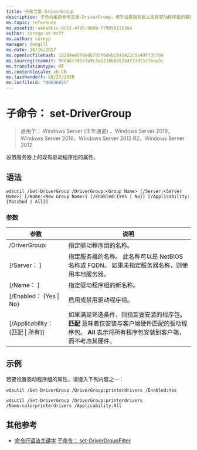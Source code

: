 ```yaml
---
title: 子命令集-DriverGroup
description: 子命令集的参考文章-DriverGroup，用于设置服务器上现有驱动程序组的属性。
ms.topic: reference
ms.assetid: e4ba9b1c-8c52-4fd5-969b-f7905611b364
author: coreyp-at-msft
ms.author: coreyp
manager: dongill
ms.date: 10/16/2017
ms.openlocfilehash: 15289ee5f4e8b705f6deb1841422c5b49f73b784
ms.sourcegitcommit: 96d46c702e7a9c3a321bbbb5284f73911c7baa3c
ms.translationtype: MT
ms.contentlocale: zh-CN
ms.lasthandoff: 08/27/2020
ms.locfileid: "89036875"
---
```

# <a name="subcommand-set-drivergroup"></a>子命令： set-DriverGroup

> 适用于： Windows Server (半年通道) ，Windows Server 2019，Windows Server 2016，Windows Server 2012 R2，Windows Server 2012

设置服务器上的现有驱动程序组的属性。

## <a name="syntax"></a>语法
```
wdsutil /Set-DriverGroup /DriverGroup:<Group Name> [/Server:<Server Name>] [/Name:<New Group Name>] [/Enabled:{Yes | No}] [/Applicability:{Matched | All}]
```
### <a name="parameters"></a>参数
|参数|说明|
|-------|--------|
|/DriverGroup:<Group Name>|指定驱动程序组的名称。|
|[/Server： <Server name> ]|指定服务器的名称。 此名称可以是 NetBIOS 名称或 FQDN。 如果未指定服务器名称，则使用本地服务器。|
|[/Name： <New Group Name> ]|指定驱动程序组的新名称。|
|[/Enabled： {Yes &#124; No}|启用或禁用驱动程序组。|
|[/Applicability： {匹配 &#124; 所有}]|如果满足筛选条件，则指定要安装的程序包。 **匹配** 意味着仅安装与客户端硬件匹配的驱动程序包。 **All** 表示将所有程序包安装到客户端，而不考虑其硬件。|
## <a name="examples"></a>示例
若要设置驱动程序组的属性，请键入下列内容之一：
```
wdsutil /Set-DriverGroup /DriverGroup:printerdrivers /Enabled:Yes
```
```
wdsutil /Set-DriverGroup /DriverGroup:printerdrivers /Name:colorprinterdrivers /Applicability:All
```
## <a name="additional-references"></a>其他参考
- [命令行语法关键字](command-line-syntax-key.md) 
[子命令： set-DriverGroupFilter](subcommand-set-drivergroupfilter.md)
